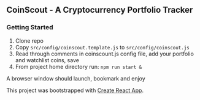 ## CoinScout - A Cryptocurrency Portfolio Tracker

### Getting Started

  1. Clone repo
  2. Copy `src/config/coinscout.template.js` to `src/config/coinscout.js`
  3. Read through comments in coinscount.js config file, add your portfolio and watchlist coins, save
  5. From project home directory run:  `npm run start &`
  
  A browser window should launch, bookmark and enjoy

This project was bootstrapped with [Create React App](https://github.com/facebookincubator/create-react-app).
